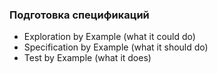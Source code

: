 <!-- .slide: data-background="#C2185B" -->

### Подготовка спецификаций

* Exploration by Example (what it could do)
* Specification by Example (what it should do)
* Test by Example (what it does)